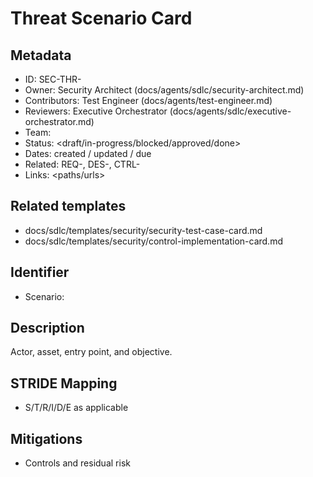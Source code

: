 # Threat Scenario Card

## Metadata

- ID: SEC-THR-<id>
- Owner: Security Architect (docs/agents/sdlc/security-architect.md)
- Contributors: Test Engineer (docs/agents/test-engineer.md)
- Reviewers: Executive Orchestrator (docs/agents/sdlc/executive-orchestrator.md)
- Team: <team>
- Status: <draft/in-progress/blocked/approved/done>
- Dates: created <YYYY-MM-DD> / updated <YYYY-MM-DD> / due <YYYY-MM-DD>
- Related: REQ-<id>, DES-<id>, CTRL-<id>
- Links: <paths/urls>


## Related templates

- docs/sdlc/templates/security/security-test-case-card.md
- docs/sdlc/templates/security/control-implementation-card.md


## Identifier

- Scenario: <name>


## Description

Actor, asset, entry point, and objective.

## STRIDE Mapping

- S/T/R/I/D/E as applicable


## Mitigations

- Controls and residual risk
